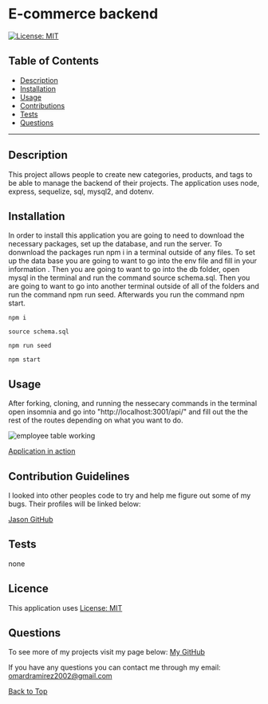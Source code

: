 # E-commerce backend
[![License: MIT](https://img.shields.io/badge/License-MIT-yellow.svg)](https://opensource.org/licenses/MIT)

## Table of Contents
 
* [Description](#Description "Goto Description")
* [Installation](#Installation "Goto Installation")
* [Usage](#Usage "Goto Usage")
* [Contributions](#Contributions "Goto Contributions")
* [Tests](#Tests "Goto Tests")
* [Questions](#Questions "Goto Questions")
- - - -


## Description

This project allows people to create new categories, products, and tags to be able to manage the backend of their projects. The application uses node, express, sequelize, sql, mysql2, and dotenv.

## Installation

In order to install this application you are going to need to download the necessary packages, set up the database, and run the server. To donwnload the packages run npm i in a terminal outside of any files. To set up the data base you are going to want to go into the env file and fill in your information . Then you are going to want to go into the db folder, open mysql in the terminal and run the command source schema.sql. Then you are going to want to go into another terminal outside of all of the folders and run the command npm run seed. Afterwards you run the command npm start. 

```
npm i
```
```
source schema.sql
```
```
npm run seed
```
```
npm start
```



## Usage

After forking, cloning, and running the nessecary commands in the terminal open insomnia and go into "http://localhost:3001/api/" and fill out the the rest of the routes depending on what you want to do.

![employee table working](./pictures/employeeTable.png)

[Application in action](https://watch.screencastify.com/v/mA5DQN3NgWXYKAwGzjf7)

## Contribution Guidelines

I looked into other peoples code to try and help me figure out some of my bugs. Their profiles will be linked below:

[Jason GitHub](https://github.com/jasonluxie)



## Tests

none


## Licence

This application uses [License: MIT](https://opensource.org/licenses/MIT)


## Questions

To see more of my projects visit my page below:
[My GitHub](https://github.com/BossyLemon0)

If you have any questions you can contact me through my email:
omardramirez2002@gmail.com

[Back to Top](#Note_Taker "Goto top")
